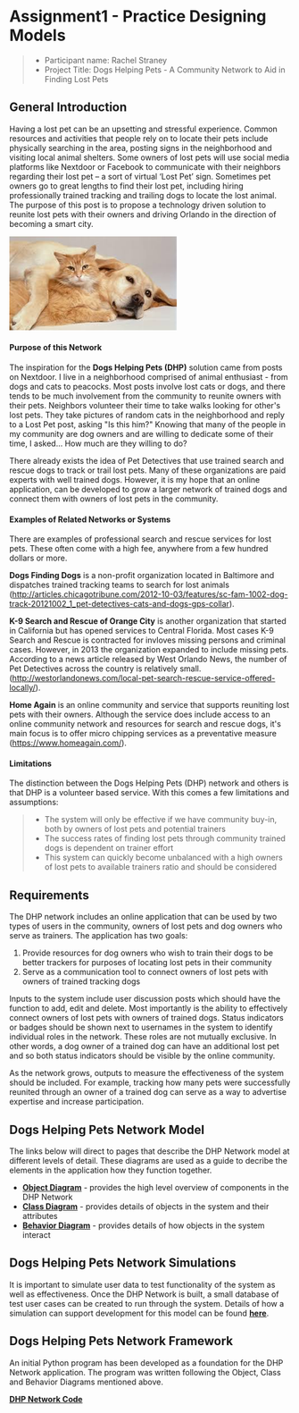 # Assignment1 - Practice Designing Models


> * Participant name: Rachel Straney
> * Project Title: Dogs Helping Pets - A Community Network to Aid in Finding Lost Pets

## General Introduction

Having a lost pet can be an upsetting and stressful experience. Common resources and activities that people rely on to locate their pets include physically searching in the area, posting signs in the neighborhood and visiting local animal shelters. Some owners of lost pets will use social media platforms like Nextdoor or Facebook to communicate with their neighbors regarding their lost pet – a sort of virtual ‘Lost Pet’ sign. Sometimes pet owners go to great lengths to find their lost pet, including hiring professionally trained tracking and trailing dogs to locate the lost animal. The purpose of this post is to propose a technology driven solution to reunite lost pets with their owners and driving Orlando in the direction of becoming a smart city.

![Image of Smart City](images/Dog_and_Cat.jpg)

#### Purpose of this Network
The inspiration for the **Dogs Helping Pets (DHP)** solution came from posts on Nextdoor. I live in a neighborhood comprised of animal enthusiast - from dogs and cats to peacocks. Most  posts involve lost cats or dogs, and there tends to be much involvement from the community to reunite owners with their pets. Neighbors volunteer their time to take walks looking for other's lost pets. They take pictures of random cats in the neighborhood and reply to a Lost Pet post, asking "Is this him?" Knowing that many of the people in my community are dog owners and are willing to dedicate some of their time, I asked... How much are they willing to do?

There already exists the idea of Pet Detectives that use trained search and rescue dogs to track or trail lost pets. Many of these organizations are paid experts with well trained dogs. However, it is my hope that an online application, can be developed to grow a larger network of trained dogs and connect them with owners of lost pets in the community.

#### Examples of Related Networks or Systems
There are examples of professional search and rescue services for lost pets. These often come with a high fee, anywhere from a few hundred dollars or more.

**Dogs Finding Dogs** is a non-profit organization located in Baltimore and dispatches trained tracking teams to search for lost animals (http://articles.chicagotribune.com/2012-10-03/features/sc-fam-1002-dog-track-20121002_1_pet-detectives-cats-and-dogs-gps-collar).

**K-9 Search and Rescue of Orange City** is another organization that started in California but has opened services to Central Florida. Most cases K-9 Search and Rescue is contracted for invloves missing persons and criminal cases. However, in 2013 the organization expanded to include missing pets. According to a news article released by West Orlando News, the number of Pet Detectives across the country is relatively small.(http://westorlandonews.com/local-pet-search-rescue-service-offered-locally/).

**Home Again** is an online community and service that supports reuniting lost pets with their owners. Although the service does include access to an online community network and resources for search and rescue dogs, it's main focus is to offer micro chipping services as a preventative measure (https://www.homeagain.com/).


#### Limitations
The distinction between the Dogs Helping Pets (DHP) network and others is that DHP is a volunteer based service. With this comes a few limitations and assumptions:

> - The system will only be effective if we have community buy-in, both by owners of lost pets and potential trainers
> - The success rates of finding lost pets through community trained dogs is dependent on trainer effort
> - This system can quickly become unbalanced with a high owners of lost pets to available trainers ratio and should be considered

## Requirements

The DHP network includes an online application that can be used by two types of users in the community, owners of lost pets and dog owners who serve as trainers. The application has two goals: 

1. Provide resources for dog owners who wish to train their dogs to be better trackers for purposes of locating lost pets in their community
2. Serve as a communication tool to connect owners of lost pets with owners of trained tracking dogs

Inputs to the system include user discussion posts which should have the function to add, edit and delete. Most importantly is the ability to effectively connect owners of lost pets with owners of trained dogs. Status indicators or badges should be shown next to usernames in the system to identify individual roles in the network. These roles are not mutually exclusive. In other words, a dog owner of a trained dog can have an additional lost pet and so both status indicators should be visible by the online community. 

As the network grows, outputs to measure the effectiveness of the system should be included. For example, tracking how many pets were successfully reunited through an owner of a trained dog can serve as a way to advertise expertise and increase participation.

## Dogs Helping Pets Network Model

The links below will direct to pages that describe the DHP Network model at different levels of detail. These diagrams are used as a guide to decribe the elements in the application how they function together.

* [**Object Diagram**](model/object_diagram.md) - provides the high level overview of components in the DHP Network
* [**Class Diagram**](model/class_diagram.md) - provides details of objects in the system and their attributes
* [**Behavior Diagram**](model/behavior_diagram.md) - provides details of how objects in the system interact

## Dogs Helping Pets Network Simulations

It is important to simulate user data to test functionality of the system as well as effectiveness. Once the DHP Network is built, a small database of test user cases can be created to run through the system. Details of how a simulation can support development for this model can be found [**here**](analysis/README.md). 


## Dogs Helping Pets Network Framework
An initial Python program has been developed as a foundation for the DHP Network application. The program was written following the Object, Class and Behavior Diagrams mentioned above.

[**DHP Network Code**](code/README.md)

